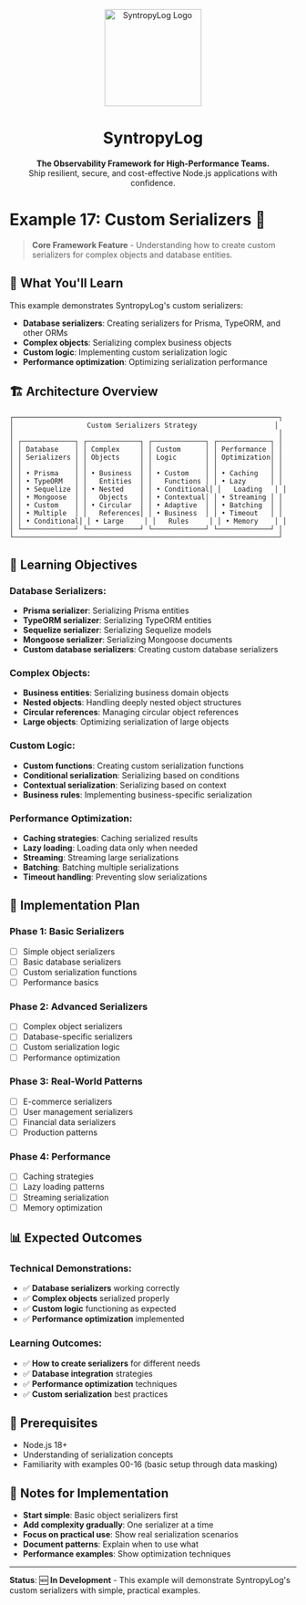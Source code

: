 <p align="center">
  <img src="https://raw.githubusercontent.com/Syntropysoft/syntropylog-examples-/main/assets/syntropyLog-logo.png" alt="SyntropyLog Logo" width="170"/>
</p>

<h1 align="center">SyntropyLog</h1>

<p align="center">
  <strong>The Observability Framework for High-Performance Teams.</strong>
  <br />
  Ship resilient, secure, and cost-effective Node.js applications with confidence.
</p>

# Example 17: Custom Serializers 🔧

> **Core Framework Feature** - Understanding how to create custom serializers for complex objects and database entities.

## 🎯 What You'll Learn

This example demonstrates SyntropyLog's custom serializers:

- **Database serializers**: Creating serializers for Prisma, TypeORM, and other ORMs
- **Complex objects**: Serializing complex business objects
- **Custom logic**: Implementing custom serialization logic
- **Performance optimization**: Optimizing serialization performance

## 🏗️ Architecture Overview

```
┌─────────────────────────────────────────────────────────────────┐
│                  Custom Serializers Strategy                   │
│                                                                 │
│ ┌─────────────┐ ┌─────────────┐ ┌─────────────┐ ┌─────────────┐ │
│ │ Database    │ │ Complex     │ │ Custom      │ │ Performance │ │
│ │ Serializers │ │ Objects     │ │ Logic       │ │ Optimization│ │
│ │             │ │             │ │             │ │             │ │
│ │ • Prisma    │ │ • Business  │ │ • Custom    │ │ • Caching   │ │
│ │ • TypeORM   │ │   Entities  │ │   Functions │ │ • Lazy      │ │
│ │ • Sequelize │ │ • Nested    │ │ • Conditional│ │   Loading   │ │
│ │ • Mongoose  │ │   Objects   │ │ • Contextual│ │ • Streaming │ │
│ │ • Custom    │ │ • Circular  │ │ • Adaptive  │ │ • Batching  │ │
│ │ • Multiple  │ │   References│ │ • Business  │ │ • Timeout   │ │
│ │ • Conditional│ │ • Large     │ │   Rules     │ │ • Memory    │ │
│ └─────────────┘ └─────────────┘ └─────────────┘ └─────────────┘ │
└─────────────────────────────────────────────────────────────────┘
```

## 🎯 Learning Objectives

### **Database Serializers:**
- **Prisma serializer**: Serializing Prisma entities
- **TypeORM serializer**: Serializing TypeORM entities
- **Sequelize serializer**: Serializing Sequelize models
- **Mongoose serializer**: Serializing Mongoose documents
- **Custom database serializers**: Creating custom database serializers

### **Complex Objects:**
- **Business entities**: Serializing business domain objects
- **Nested objects**: Handling deeply nested object structures
- **Circular references**: Managing circular object references
- **Large objects**: Optimizing serialization of large objects

### **Custom Logic:**
- **Custom functions**: Creating custom serialization functions
- **Conditional serialization**: Serializing based on conditions
- **Contextual serialization**: Serializing based on context
- **Business rules**: Implementing business-specific serialization

### **Performance Optimization:**
- **Caching strategies**: Caching serialized results
- **Lazy loading**: Loading data only when needed
- **Streaming**: Streaming large serializations
- **Batching**: Batching multiple serializations
- **Timeout handling**: Preventing slow serializations

## 🚀 Implementation Plan

### **Phase 1: Basic Serializers**
- [ ] Simple object serializers
- [ ] Basic database serializers
- [ ] Custom serialization functions
- [ ] Performance basics

### **Phase 2: Advanced Serializers**
- [ ] Complex object serializers
- [ ] Database-specific serializers
- [ ] Custom serialization logic
- [ ] Performance optimization

### **Phase 3: Real-World Patterns**
- [ ] E-commerce serializers
- [ ] User management serializers
- [ ] Financial data serializers
- [ ] Production patterns

### **Phase 4: Performance**
- [ ] Caching strategies
- [ ] Lazy loading patterns
- [ ] Streaming serialization
- [ ] Memory optimization

## 📊 Expected Outcomes

### **Technical Demonstrations:**
- ✅ **Database serializers** working correctly
- ✅ **Complex objects** serialized properly
- ✅ **Custom logic** functioning as expected
- ✅ **Performance optimization** implemented

### **Learning Outcomes:**
- ✅ **How to create serializers** for different needs
- ✅ **Database integration** strategies
- ✅ **Performance optimization** techniques
- ✅ **Custom serialization** best practices

## 🔧 Prerequisites

- Node.js 18+
- Understanding of serialization concepts
- Familiarity with examples 00-16 (basic setup through data masking)

## 📝 Notes for Implementation

- **Start simple**: Basic object serializers first
- **Add complexity gradually**: One serializer at a time
- **Focus on practical use**: Show real serialization scenarios
- **Document patterns**: Explain when to use what
- **Performance examples**: Show optimization techniques

---

**Status**: 🆕 **In Development** - This example will demonstrate SyntropyLog's custom serializers with simple, practical examples. 